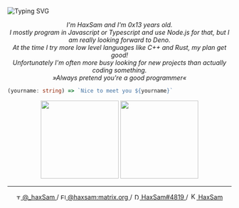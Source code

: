 ![Typing SVG](https://readme-typing-svg.herokuapp.com?font=Fira+Code&color=%23f26e6e&size=35&center=true&width=1000&height=55&lines=Hello+World!)

<p align="center">
	<i>
		I'm HaxSam and I'm 0x13 years old. </br>
		I mostly program in Javascript or Typescript and use Node.js for that, but I am really looking forward to Deno. </br>
		At the time I try more low level languages like C++ and Rust, my plan get good!</br>
		Unfortunately I'm often more busy looking for new projects than actually coding something. </br>
		»Always pretend you're a good programmer«
	</i>
</p>

```ts
(yourname: string) => `Nice to meet you ${yourname}`
```
	
<p align="center">
	<img height="175" src="https://github-readme-stats.vercel.app/api?username=HaxSam&count_private=true&custom_title=Github%20Status&show=issues&theme=aura_dark&hide_rank=true&hide_border=true&cache_seconds=1800&include_all_commits=true&hide=issues&border_radius=10" />
	<img height="175" src="https://github-readme-stats.vercel.app/api/top-langs/?username=HaxSam&layout=compact&theme=aura_dark&hide_border=true&hide_border=true&cache_seconds=1800&border_radius=10" />
</p>

---

<p align="center">
	<a href="https://twitter.com/_haxSam" valign="middle">
		<img height="10" alt="Twitter Icon" src="https://logos-download.com/wp-content/uploads/2016/02/Twitter_Logo_new.png" />
		@_haxSam
	</a>
	/
	<a href="https://matrix.to/#/@haxsam:matrix.org" valign="middle">
		<img height="12" alt="Element Icon" src="https://element.io/images/favicon.png" />
		@haxsam:matrix.org
	</a>
	/
	<a href="https://discordapp.com/users/285016722325372928" valign="middle">
		<img height="13" alt="Discord Icon" src="https://maxcdn.icons8.com/Share/icon/Logos/discord_logo1600.png" />
		HaxSam#4819
	</a>
	/
	<a href="https://keybase.io/haxsam" valign="middle">
		<img height="15" alt="Keybase Icon" src="https://upload.wikimedia.org/wikipedia/commons/thumb/b/bb/Keybase_logo_official.svg/200px-Keybase_logo_official.svg.png" />
		HaxSam
	</a>
</p>
